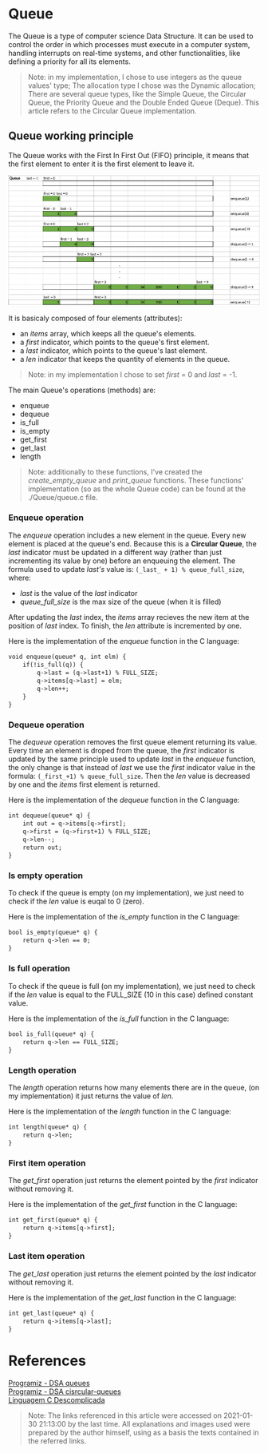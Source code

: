 # Queue

The Queue is a type of computer science Data Structure. It can be used to control the order in which processes must execute in a computer system, handling interrupts on real-time systems, and other functionalities, like defining a priority for all its elements.

> Note: in my implementation, I chose to use integers as the queue values' type; The allocation type I chose was the Dynamic allocation; There are several queue types, like the Simple Queue, the Circular Queue, the Priority Queue and the Double Ended Queue (Deque). This article refers to the Circular Queue implementation.

## Queue working principle

The Queue works with the First In First Out (FIFO) principle, it means that the first element to enter it is the first element to leave it.

![Queue working](img/queue.png)

It is basicaly composed of four elements (attributes):

* an _items_ array, which keeps all the queue's elements.
* a _first_ indicator, which points to the queue's first element.
* a _last_ indicator, which points to the queue's last element.
* a _len_ indicator that keeps the quantity of elements in the queue.

> Note: in my implementation I chose to set _first_ = 0 and _last_ = -1.

The main Queue's operations (methods) are:

* enqueue
* dequeue
* is_full
* is_empty
* get_first
* get_last
* length

> Note: additionally to these functions, I've created the _create\_empty\_queue_ and _print\_queue_ functions. These functions' implementation (so as the whole Queue code) can be found at the ./Queue/queue.c file.

### Enqueue operation

The _enqueue_ operation includes a new element in the queue. Every new element is placed at the queue's end. Because this is a __Circular Queue__, the _last_ indicator must be updated in a different way (rather than just incrementing its value by one) before an enqueuing the element. The formula used to update _last's_ value is: `(_last_ + 1) % queue_full_size`, where:

* _last_ is the value of the _last_ indicator
* _queue\_full\_size_ is the max size of the queue (when it is filled)

After updating the _last_ index, the _items_ array recieves the new item at the position of _last_ index. To finish, the _len_ attribute is incremented by one.

Here is the implementation of the _enqueue_ function in the C language:

```
void enqueue(queue* q, int elm) {
    if(!is_full(q)) {
        q->last = (q->last+1) % FULL_SIZE;
        q->items[q->last] = elm;
        q->len++;
    }
}
```

### Dequeue operation

The _dequeue_ operation removes the first queue element returning its value. Every time an element is droped from the queue, the _first_ indicator is updated by the same principle used to update _last_ in the _enqueue_ function, the only change is that instead of _last_ we use the _first_ indicator value in the formula: `(_first_+1) % queue_full_size`. Then the _len_ value is decreased by one and the _items_ first element is returned.

Here is the implementation of the _dequeue_ function in the C language:

```
int dequeue(queue* q) {
    int out = q->items[q->first];
    q->first = (q->first+1) % FULL_SIZE;
    q->len--;
    return out;
}
```

### Is empty operation

To check if the queue is empty (on my implementation), we just need to check if the _len_ value is euqal to 0 (zero).

Here is the implementation of the _is\_empty_ function in the C language:

```
bool is_empty(queue* q) {
    return q->len == 0;
}
```

### Is full operation

To check if the queue is full (on my implementation), we just need to check if the _len_ value is equal to the FULL_SIZE (10 in this case) defined constant value.

Here is the implementation of the _is\_full_ function in the C language:

```
bool is_full(queue* q) {
    return q->len == FULL_SIZE;
}
```

### Length operation

The _length_ operation returns how many elements there are in the queue, (on my implementation) it just returns the value of _len_.

Here is the implementation of the _length_ function in the C language:

```
int length(queue* q) {
    return q->len;
}
```

### First item operation

The _get\_first_ operation just returns the element pointed by the _first_ indicator without removing it. 

Here is the implementation of the _get\_first_ function in the C language:

```
int get_first(queue* q) {
    return q->items[q->first];
}
```

### Last item operation

The _get\_last_ operation just returns the element pointed by the _last_ indicator without removing it. 

Here is the implementation of the _get\_last_ function in the C language:

```
int get_last(queue* q) {
    return q->items[q->last];
}
```

# References

[Programiz - DSA queues](https://www.programiz.com/dsa/queue)<br>
[Programiz - DSA cisrcular-queues](https://www.programiz.com/dsa/circular-queue)<br>
[Linguagem C Descomplicada](https://programacaodescomplicada.wordpress.com/indice/estrutura-de-dados/)</br>

> Note: The links referenced in this article were accessed on 2021-01-30 21:13:00 by the last time. All explanations and images used were prepared by the author himself, using as a basis the texts contained in the referred links.